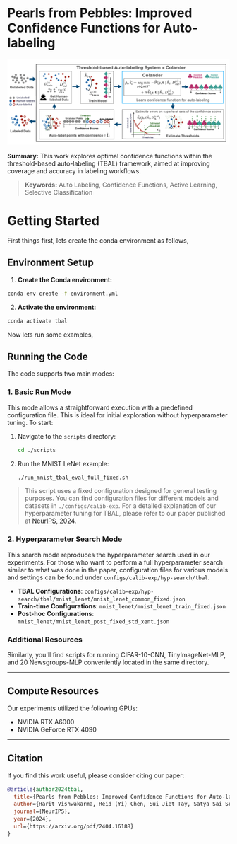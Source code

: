 # Pearls from Pebbles: Improved Confidence Functions for Auto-labeling 

![alt text](figs/tbal-colander-workflow.png)

**Summary:** This work explores optimal confidence functions within the threshold-based auto-labeling (TBAL) framework, aimed at improving coverage and accuracy in labeling workflows.

> **Keywords:** Auto Labeling, Confidence Functions, Active Learning, Selective Classification

# Getting Started 
First things first, lets create the conda environment as follows,

## Environment Setup

1. **Create the Conda environment:**

```bash
conda env create -f environment.yml
```

2. **Activate the environment:**

```bash
conda activate tbal
```

Now lets run some examples,

## Running the Code

The code supports two main modes:

### 1. **Basic Run Mode**

This mode allows a straightforward execution with a predefined configuration file. This is ideal for initial exploration without hyperparameter tuning. To start:

   1. Navigate to the `scripts` directory:
      ```bash
      cd ./scripts
      ```
   2. Run the MNIST LeNet example:
      ```bash
      ./run_mnist_tbal_eval_full_fixed.sh
      ```
> This script uses a fixed configuration designed for general testing purposes. You can find configuration files for different models and datasets in `./configs/calib-exp`. For a detailed explanation of our hyperparameter tuning for TBAL, please refer to our paper published at [NeurIPS, 2024](https://arxiv.org/pdf/2404.16188).

### 2. **Hyperparameter Search Mode**

This search mode reproduces the hyperparameter search used in our experiments. For those who want to perform a full hyperparameter search similar to what was done in the paper, configuration files for various models and settings can be found under `configs/calib-exp/hyp-search/tbal`.

   - **TBAL Configurations**: `configs/calib-exp/hyp-search/tbal/mnist_lenet/mnist_lenet_common_fixed.json`
   - **Train-time Configurations**: `mnist_lenet/mnist_lenet_train_fixed.json`
   - **Post-hoc Configurations**: `mnist_lenet/mnist_lenet_post_fixed_std_xent.json`

### Additional Resources

Similarly, you'll find scripts for running CIFAR-10-CNN, TinyImageNet-MLP, and 20 Newsgroups-MLP conveniently located in the same directory.

---

## Compute Resources

Our experiments utilized the following GPUs:
- NVIDIA RTX A6000
- NVIDIA GeForce RTX 4090

--- 

## Citation

If you find this work useful, please consider citing our paper:

```bibtex
@article{author2024tbal,
  title={Pearls from Pebbles: Improved Confidence Functions for Auto-labeling},
  author={Harit Vishwakarma, Reid (Yi) Chen, Sui Jiet Tay, Satya Sai Srinath Namburi, Frederic Sala, Ramya Korlakai Vinayak},
  journal={NeurIPS},
  year={2024},
  url={https://arxiv.org/pdf/2404.16188}
}

